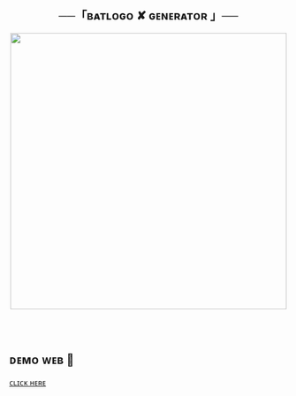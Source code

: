<h2 align="center">
    ──「ʙᴀᴛʟᴏɢᴏ ✘ ɢᴇɴᴇʀᴀᴛᴏʀ 」──
</h2><p align="center">

<p align="center">
  <img src="https://te.legra.ph/file/6576fc2d926c9f8573969.jpg" width="500" >

<br><br>

## ᴅᴇᴍᴏ ᴡᴇʙ  💝

[ᴄʟɪᴄᴋ ʜᴇʀᴇ](https://xmalitha.github.io/Logo-Generator/)
